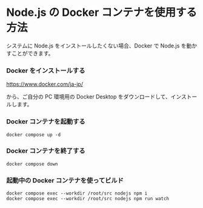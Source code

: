 # Node.js の Docker コンテナを使用する方法

システムに Node.js をインストールしたくない場合、Docker で Node.js を動かすことができます。

### Docker をインストールする

https://www.docker.com/ja-jp/

から、ご自分の PC 環境用の Docker Desktop をダウンロードして、インストールします。


### Docker コンテナを起動する

```shell
docker compose up -d
```

### Docker コンテナを終了する

```shell
docker compose down
```

### 起動中の Docker コンテナを使ってビルド

```shell
docker compose exec --workdir /root/src nodejs npm i
docker compose exec --workdir /root/src nodejs npm run watch
```
